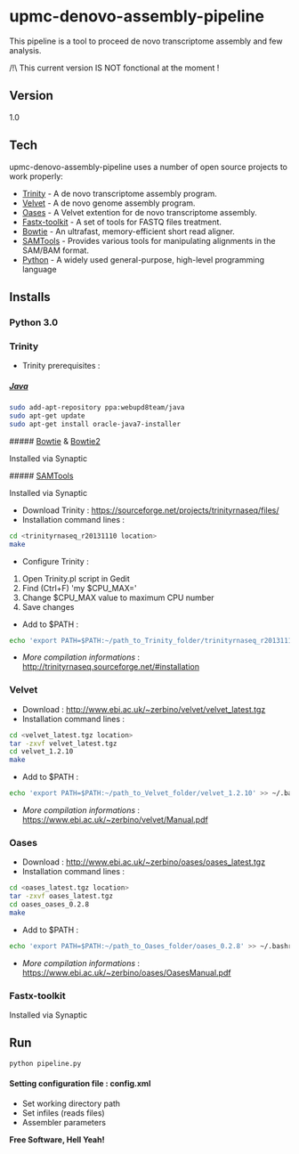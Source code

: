 upmc-denovo-assembly-pipeline
=============================

This pipeline is a tool to proceed de novo transcriptome assembly and few analysis.

/!\ This current version IS NOT fonctional at the moment !

Version
----

1.0

Tech
-----------

upmc-denovo-assembly-pipeline uses a number of open source projects to work properly:

* [Trinity] - A de novo transcriptome assembly program.
* [Velvet] - A de novo genome assembly program.
* [Oases] - A Velvet extention for de novo transcriptome assembly.
* [Fastx-toolkit] - A set of tools for FASTQ files treatment.
* [Bowtie] - An ultrafast, memory-efficient short read aligner.
* [SAMTools] - Provides various tools for manipulating alignments in the SAM/BAM format.
* [Python] - A widely used general-purpose, high-level programming language

Installs
--------------
### Python 3.0 


### Trinity

* Trinity prerequisites : 

##### [Java]
```sh
sudo add-apt-repository ppa:webupd8team/java
sudo apt-get update
sudo apt-get install oracle-java7-installer
```
##### [Bowtie] & [Bowtie2]

Installed via Synaptic

##### [SAMTools]

Installed via Synaptic


* Download Trinity : https://sourceforge.net/projects/trinityrnaseq/files/
* Installation command lines : 
```sh
cd <trinityrnaseq_r20131110 location>
make 
```
* Configure Trinity :
1. Open Trinity.pl script in Gedit
2. Find (Ctrl+F) 'my $CPU_MAX='
3. Change $CPU_MAX value to maximum CPU number
4. Save changes
* Add to $PATH : 
```sh
echo 'export PATH=$PATH:~/path_to_Trinity_folder/trinityrnaseq_r20131110' >> ~/.bashrc
```
* _More compilation informations_ : http://trinityrnaseq.sourceforge.net/#installation

### Velvet

* Download : http://www.ebi.ac.uk/~zerbino/velvet/velvet_latest.tgz
* Installation command lines : 
```sh
cd <velvet_latest.tgz location>
tar -zxvf velvet_latest.tgz
cd velvet_1.2.10
make
```
* Add to $PATH : 
```sh
echo 'export PATH=$PATH:~/path_to_Velvet_folder/velvet_1.2.10' >> ~/.bashrc
```
* _More compilation informations_ : https://www.ebi.ac.uk/~zerbino/velvet/Manual.pdf

### Oases

* Download : http://www.ebi.ac.uk/~zerbino/oases/oases_latest.tgz 
* Installation command lines : 
```sh
cd <oases_latest.tgz location>
tar -zxvf oases_latest.tgz
cd oases_oases_0.2.8
make 
```
* Add to $PATH : 
```sh
echo 'export PATH=$PATH:~/path_to_Oases_folder/oases_0.2.8' >> ~/.bashrc
```
* _More compilation informations_ : https://www.ebi.ac.uk/~zerbino/oases/OasesManual.pdf

### Fastx-toolkit
Installed via Synaptic


Run
--------------

```sh
python pipeline.py
```


#### Setting configuration file : config.xml 

* Set working directory path
* Set infiles (reads files)
* Assembler parameters


**Free Software, Hell Yeah!**

[Python]:https://www.python.org/
[Java]:http://www.java.com/fr/
[Bowtie]:http://bowtie-bio.sourceforge.net/index.shtml
[Bowtie2]:http://bowtie-bio.sourceforge.net/index.shtml
[SAMTools]:http://samtools.sourceforge.net/
[Trinity]:http://trinityrnaseq.sourceforge.net/
[Velvet]:http://www.ebi.ac.uk/~zerbino/velvet/
[Oases]:https://www.ebi.ac.uk/~zerbino/oases/
[Fastx-toolkit]:http://hannonlab.cshl.edu/fastx_toolkit/
